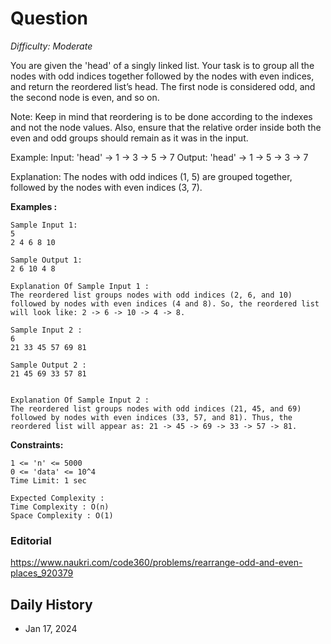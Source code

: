 # Question 

_Difficulty: Moderate_

You are given the 'head' of a singly linked list. Your task is to group all the nodes with odd indices together followed by the nodes with even indices, and return the reordered list’s head.
The first node is considered odd, and the second node is even, and so on.

Note:
Keep in mind that reordering is to be done according to the indexes and not the node values.
Also, ensure that the relative order inside both the even and odd groups should remain as it was in the input.

Example:
Input: 'head' -> 1 -> 3 -> 5 -> 7
Output: 'head' -> 1 -> 5 -> 3 -> 7

Explanation:
The nodes with odd indices (1, 5) are grouped together, followed by the nodes with even indices (3, 7).

**Examples :**
```
Sample Input 1:
5
2 4 6 8 10

Sample Output 1:
2 6 10 4 8

Explanation Of Sample Input 1 :
The reordered list groups nodes with odd indices (2, 6, and 10) followed by nodes with even indices (4 and 8). So, the reordered list will look like: 2 -> 6 -> 10 -> 4 -> 8.

Sample Input 2 :
6
21 33 45 57 69 81

Sample Output 2 :
21 45 69 33 57 81 


Explanation Of Sample Input 2 :
The reordered list groups nodes with odd indices (21, 45, and 69) followed by nodes with even indices (33, 57, and 81). Thus, the reordered list will appear as: 21 -> 45 -> 69 -> 33 -> 57 -> 81.
```

**Constraints:**
```
1 <= 'n' <= 5000
0 <= 'data' <= 10^4
Time Limit: 1 sec

Expected Complexity :
Time Complexity : O(n)
Space Complexity : O(1)
```

### Editorial
https://www.naukri.com/code360/problems/rearrange-odd-and-even-places_920379

## Daily History
- Jan 17, 2024